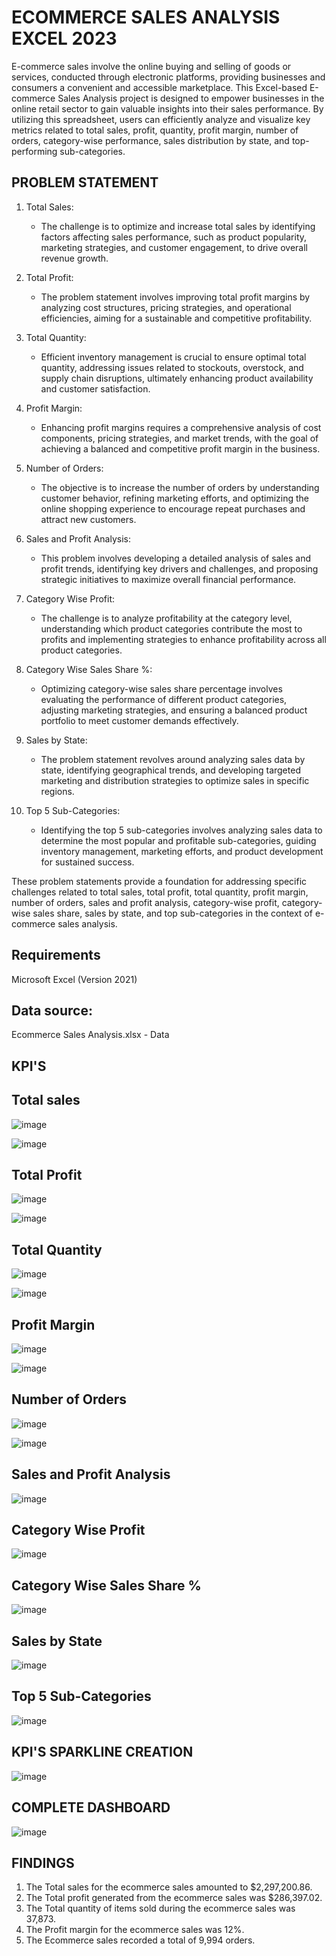 # ECOMMERCE SALES ANALYSIS EXCEL 2023
E-commerce sales involve the online buying and selling of goods or services, conducted through electronic platforms, providing businesses and consumers a convenient and accessible marketplace.
This Excel-based E-commerce Sales Analysis project is designed to empower businesses in the online retail sector to gain valuable insights into their sales performance. By utilizing this spreadsheet, users can efficiently analyze and visualize key metrics related to total sales, profit, quantity, profit margin, number of orders, category-wise performance, sales distribution by state, and top-performing sub-categories.

## PROBLEM STATEMENT
1. Total Sales:
   - The challenge is to optimize and increase total sales by identifying factors affecting sales performance, such as product popularity, marketing strategies, and customer engagement, to drive overall revenue growth.

2. Total Profit:
   - The problem statement involves improving total profit margins by analyzing cost structures, pricing strategies, and operational efficiencies, aiming for a sustainable and competitive profitability.

3. Total Quantity:
   - Efficient inventory management is crucial to ensure optimal total quantity, addressing issues related to stockouts, overstock, and supply chain disruptions, ultimately enhancing product availability and customer satisfaction.

4. Profit Margin:
   - Enhancing profit margins requires a comprehensive analysis of cost components, pricing strategies, and market trends, with the goal of achieving a balanced and competitive profit margin in the business.

5. Number of Orders:
   - The objective is to increase the number of orders by understanding customer behavior, refining marketing efforts, and optimizing the online shopping experience to encourage repeat purchases and attract new customers.

6. Sales and Profit Analysis:
   - This problem involves developing a detailed analysis of sales and profit trends, identifying key drivers and challenges, and proposing strategic initiatives to maximize overall financial performance.

7. Category Wise Profit:
   - The challenge is to analyze profitability at the category level, understanding which product categories contribute the most to profits and implementing strategies to enhance profitability across all product categories.

8. Category Wise Sales Share %:
   - Optimizing category-wise sales share percentage involves evaluating the performance of different product categories, adjusting marketing strategies, and ensuring a balanced product portfolio to meet customer demands effectively.

9. Sales by State:
   - The problem statement revolves around analyzing sales data by state, identifying geographical trends, and developing targeted marketing and distribution strategies to optimize sales in specific regions.

10. Top 5 Sub-Categories:
    - Identifying the top 5 sub-categories involves analyzing sales data to determine the most popular and profitable sub-categories, guiding inventory management, marketing efforts, and product development for sustained success.

   These problem statements provide a foundation for addressing specific challenges related to total sales, total profit, total quantity, profit margin, number of 
   orders, sales and profit analysis, category-wise profit, category-wise sales share, sales by state, and top sub-categories in the context of e-commerce sales 
   analysis.

## Requirements
Microsoft Excel (Version 2021)

## Data source:
Ecommerce Sales Analysis.xlsx - Data 

## KPI'S

## Total sales
![image](https://github.com/PRATHAMESH9743/ECOMMERCE-SALES-ANALYSIS-/assets/154798147/141bd0f9-26a6-4019-b96e-59bd20b07c7f)

![image](https://github.com/PRATHAMESH9743/ECOMMERCE-SALES-ANALYSIS-/assets/154798147/c102e2e3-9cdb-45f5-86aa-579fb0cd3edb)

## Total Profit

![image](https://github.com/PRATHAMESH9743/ECOMMERCE-SALES-ANALYSIS-/assets/154798147/8d5b4b9c-67e0-4df0-a583-bdd1e38e5ff4)

![image](https://github.com/PRATHAMESH9743/ECOMMERCE-SALES-ANALYSIS-/assets/154798147/04feb565-9d14-4484-b915-f85879f023d7)

 
## Total Quantity

![image](https://github.com/PRATHAMESH9743/ECOMMERCE-SALES-ANALYSIS-/assets/154798147/d30ad8e1-3769-4f88-9404-f3016657ee05)

![image](https://github.com/PRATHAMESH9743/ECOMMERCE-SALES-ANALYSIS-/assets/154798147/7c92c234-e52f-49f5-a408-0e227686735f)

 ## Profit Margin

 ![image](https://github.com/PRATHAMESH9743/ECOMMERCE-SALES-ANALYSIS-/assets/154798147/48860271-2ab5-40e9-9d68-c97b788f7b89)

![image](https://github.com/PRATHAMESH9743/ECOMMERCE-SALES-ANALYSIS-/assets/154798147/af823d23-be3d-448e-a130-668be3c69bc9)

## Number of Orders

![image](https://github.com/PRATHAMESH9743/ECOMMERCE-SALES-ANALYSIS-/assets/154798147/f25223b5-8985-48f1-be35-5771e2a662f5)

![image](https://github.com/PRATHAMESH9743/ECOMMERCE-SALES-ANALYSIS-/assets/154798147/3aa839e4-b650-4043-9af7-d0ebeefeaadf)

##  Sales and Profit Analysis

![image](https://github.com/PRATHAMESH9743/ECOMMERCE-SALES-ANALYSIS-/assets/154798147/5f2326ac-3b91-427b-9403-68ff3c22e1b1)


## Category Wise Profit

![image](https://github.com/PRATHAMESH9743/ECOMMERCE-SALES-ANALYSIS-/assets/154798147/6afab2d5-0e53-4152-bd09-9a56dd235ac0)

## Category Wise Sales Share %

![image](https://github.com/PRATHAMESH9743/ECOMMERCE-SALES-ANALYSIS-/assets/154798147/d7fdc104-0935-4752-bcba-67b16a8d545a)


## Sales by State

![image](https://github.com/PRATHAMESH9743/ECOMMERCE-SALES-ANALYSIS-/assets/154798147/db60daae-ef87-47f0-8572-4c9c60ba7f1f)


## Top 5 Sub-Categories

![image](https://github.com/PRATHAMESH9743/ECOMMERCE-SALES-ANALYSIS-/assets/154798147/f4c1a31a-85f8-4237-a41e-4973b4371f6f)


## KPI'S SPARKLINE CREATION

![image](https://github.com/PRATHAMESH9743/ECOMMERCE-SALES-ANALYSIS-/assets/154798147/41f4fb60-e79a-4a30-90d5-315f3a847e2a)


## COMPLETE DASHBOARD
![image](https://github.com/PRATHAMESH9743/ECOMMERCE-SALES-ANALYSIS-/assets/154798147/23739866-f8e8-4bb9-b59e-522e554f890e)

## FINDINGS
1. The Total sales for the ecommerce sales amounted to $2,297,200.86.
2. The Total profit generated from the ecommerce sales was $286,397.02.
3. The Total quantity of items sold during the ecommerce sales was 37,873.
4. The Profit margin for the ecommerce sales was 12%.
5. The Ecommerce sales recorded a total of 9,994 orders.












